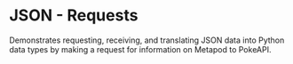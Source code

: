 # JSON - Requests

Demonstrates requesting, receiving, and translating JSON data into Python data types by
making a request for information on Metapod to PokeAPI.